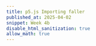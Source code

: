 ```yaml
---
title: p5.js Importing faller
published_at: 2025-04-02
snippet: Week 4b
disable_html_sanitization: true
allow_math: true
---
```


<script src="./scripts/p5.js"></script>

<canvas id="p5_example"></canvas>

<script>
    const cnv = document.getElementById ("p5_example")
    const w = cnv.parentNode.scrollWidth
    const h = w * 9 / 16


    // declaring a variable and assigning to it, an empty object
const faller  = {}

// declaring a variable and assigning to it, an empty array
const fallers = []
let bg

function setup() {
 createCanvas (w, h, P2D, cnv)//this is to make it fullscreen
  noStroke ()// to ensure there is no stroke
  colorMode (HSB)//enableing different colours
   // Assigning an array of two randomly generated colors to the faller object.
  faller.colours = [ rand_col (), rand_col () ]
  // Defining starting points for the animation, where elements will begin falling from.
  faller.start_points = [
    { x: 0, y: height / 2 },
    { x: 0, y: 0 },
    { x: width / 4, y: 0 },
    { x: width / 2, y: 0 },
    { x: width * 3 / 4, y: 0 },
    { x: width, y: 0 },
    { x: width, y: height / 2 },
  ]
  faller.end_points = []// Empty array to store end points for faller animation.
  for (let i = 1; i < 8; i++) {// Looping 7 times to define end points where falling motion will stop.
    faller.end_points.push ({
      x: i * width / 8,// End X positions evenly spaced across the width.
      y: height// End Y positions always at the bottom of the screen.
    })
  }  // Creating an array of 7 randomly generated curve values for animation smoothness.
  faller.curves = new Array (7).fill ().map (rand_curve)
  faller.phase  = 0 // Initializing phase to 0, which will be used to control animation progression.
    // Creating a copy of the faller object and adding it to the fallers array.
  fallers.push (Object.assign ({}, faller))
    // Assign a random color to the background.
  bg = rand_col ()
}

function draw() {
   // Set the background color.
  background (bg)
   // Every 40 frames, create a new faller and update background color.
  if (frameCount % 40 == 0) {
    const new_faller = Object.assign ({}, faller)
    new_faller.colours = [ bg, rand_col () ] // The new faller gets a new color combination.
    new_faller.curves = new Array (7).fill ().map (rand_curve) // Generate new curves for smooth animation variation.
    // Reverse the fallers array, add the new faller, and reverse back.
    fallers.reverse ()
    fallers.push (new_faller)
    fallers.reverse ()
    bg = rand_col () // Assign a new random background color.
  }
  
  const redundant = [] // Array to store indices of fallers that have finished their animation.
  
  fallers.forEach ((f, i) => {// Iterate through each faller in the fallers array.
    colorMode (RGB)// Switch to RGB mode for color interpolation.
    fill (lerpColor (f.colours[0], f.colours[1], f.phase)) // Set the fill color by blending between the two colors based on phase progression.
    beginShape ()  // Begin drawing the shape.
    vertex (0, height) // Start at the bottom-left corner of the canvas.
      // Loop through each start point and calculate its position using phase.
    f.start_points.forEach ((s, i) => {
      const p = find_point (s, f.end_points[i], f.phase ** f.curves[i])
      vertex (p.x, p.y)
    })  // End at the bottom-right corner of the canvas.
    vertex (width, height)
    endShape ()
    f.phase += 0.008
    if (f.phase > 1) redundant.push (i)
  })
  //unsure
  redundant.forEach (n => fallers.splice (n, 1))
  
}
//function for the start and end points based on the phase
function find_point (start, end, phase) {
  const delt = {
    x: end.x - start.x,//calculating the x distance
    y: end.y - start.y//calculating the y distance
  } // Calculate new position based on phase.
  const x = start.x + delt.x * phase
  const y = start.y + delt.y * phase
  return { x, y }
}

// Function to generate a random color in HSB mode.
function rand_col () {
  colorMode (HSB)
  const h = floor (random () * 360)// Random hue between 0 and 360.
  return color (h, 100, 100)
}
// Function to generate a random curve value to control animation smoothness.
function rand_curve () {
  return random () * 2 + 1// Returns a random value between 1 and 3.
}
</script>

<div style="height: 100px;"></div>
